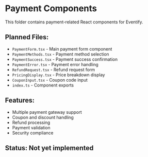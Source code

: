 # Payment Components

This folder contains payment-related React components for Eventify.

## Planned Files:
- `PaymentForm.tsx` - Main payment form component
- `PaymentMethods.tsx` - Payment method selection
- `PaymentSuccess.tsx` - Payment success confirmation
- `PaymentError.tsx` - Payment error handling
- `RefundRequest.tsx` - Refund request form
- `PricingDisplay.tsx` - Price breakdown display
- `CouponInput.tsx` - Coupon code input
- `index.ts` - Component exports

## Features:
- Multiple payment gateway support
- Coupon and discount handling
- Refund processing
- Payment validation
- Security compliance

## Status: Not yet implemented
